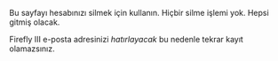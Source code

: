 Bu sayfayı hesabınızı silmek için kullanın. Hiçbir silme işlemi yok. Hepsi gitmiş olacak.

Firefly III e-posta adresinizi *hatırlayacak* bu nedenle tekrar kayıt olamazsınız.